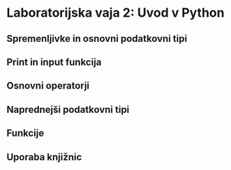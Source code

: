 # Laboratorijska vaja 2: Uvod v Python

## Spremenljivke in osnovni podatkovni tipi


## Print in input funkcija


## Osnovni operatorji


## Naprednejši podatkovni tipi


## Funkcije


## Uporaba knjižnic



